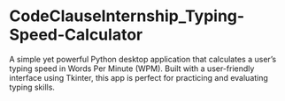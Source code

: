 # CodeClauseInternship_Typing-Speed-Calculator
A simple yet powerful Python desktop application that calculates a user’s typing speed in Words Per Minute (WPM). Built with a user-friendly interface using Tkinter, this app is perfect for practicing and evaluating typing skills.
